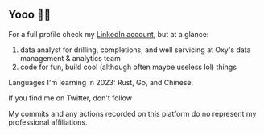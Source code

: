 ## Yooo 👋🏽

For a full profile check my [LinkedIn account](https://www.linkedin.com/in/rahmatashari/), but at a glance:

1. data analyst for drilling, completions, and well servicing at Oxy's data management & analytics team
2. code for fun, build cool (although often maybe useless lol) things

Languages I'm learning in 2023: Rust, Go, and Chinese.

If you find me on Twitter, don't follow

My commits and any actions recorded on this platform do no represent my professional affiliations. 
